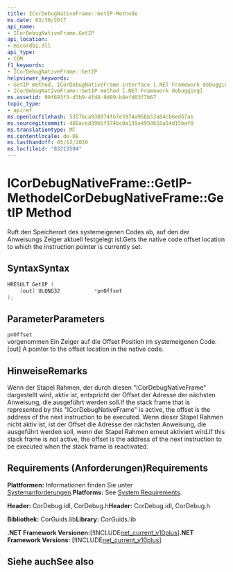 ```yaml
---
title: ICorDebugNativeFrame::GetIP-Methode
ms.date: 03/30/2017
api_name:
- ICorDebugNativeFrame.GetIP
api_location:
- mscordbi.dll
api_type:
- COM
f1_keywords:
- ICorDebugNativeFrame::GetIP
helpviewer_keywords:
- GetIP method, ICorDebugNativeFrame interface [.NET Framework debugging]
- ICorDebugNativeFrame::GetIP method [.NET Framework debugging]
ms.assetid: 99f693f3-d3b9-4fd8-9d09-b8efd03f7b67
topic_type:
- apiref
ms.openlocfilehash: 53576ca938074fb7e5974a96bb53a84cb6ed67ab
ms.sourcegitcommit: 488aced39b5f374bc0a139a4993616a54d15baf0
ms.translationtype: MT
ms.contentlocale: de-DE
ms.lasthandoff: 05/12/2020
ms.locfileid: "83213594"
---
```

# <a name="icordebugnativeframegetip-method"></a><span data-ttu-id="c3a27-102">ICorDebugNativeFrame::GetIP-Methode</span><span class="sxs-lookup"><span data-stu-id="c3a27-102">ICorDebugNativeFrame::GetIP Method</span></span>
<span data-ttu-id="c3a27-103">Ruft den Speicherort des systemeigenen Codes ab, auf den der Anweisungs Zeiger aktuell festgelegt ist.</span><span class="sxs-lookup"><span data-stu-id="c3a27-103">Gets the native code offset location to which the instruction pointer is currently set.</span></span>  
  
## <a name="syntax"></a><span data-ttu-id="c3a27-104">Syntax</span><span class="sxs-lookup"><span data-stu-id="c3a27-104">Syntax</span></span>  
  
```cpp  
HRESULT GetIP (  
    [out] ULONG32           *pnOffset  
);  
```  
  
## <a name="parameters"></a><span data-ttu-id="c3a27-105">Parameter</span><span class="sxs-lookup"><span data-stu-id="c3a27-105">Parameters</span></span>  
 `pnOffset`  
 <span data-ttu-id="c3a27-106">vorgenommen Ein Zeiger auf die Offset Position im systemeigenen Code.</span><span class="sxs-lookup"><span data-stu-id="c3a27-106">[out] A pointer to the offset location in the native code.</span></span>  
  
## <a name="remarks"></a><span data-ttu-id="c3a27-107">Hinweise</span><span class="sxs-lookup"><span data-stu-id="c3a27-107">Remarks</span></span>  
 <span data-ttu-id="c3a27-108">Wenn der Stapel Rahmen, der durch diesen "ICorDebugNativeFrame" dargestellt wird, aktiv ist, entspricht der Offset der Adresse der nächsten Anweisung, die ausgeführt werden soll.</span><span class="sxs-lookup"><span data-stu-id="c3a27-108">If the stack frame that is represented by this "ICorDebugNativeFrame" is active, the offset is the address of the next instruction to be executed.</span></span> <span data-ttu-id="c3a27-109">Wenn dieser Stapel Rahmen nicht aktiv ist, ist der Offset die Adresse der nächsten Anweisung, die ausgeführt werden soll, wenn der Stapel Rahmen erneut aktiviert wird.</span><span class="sxs-lookup"><span data-stu-id="c3a27-109">If this stack frame is not active, the offset is the address of the next instruction to be executed when the stack frame is reactivated.</span></span>  
  
## <a name="requirements"></a><span data-ttu-id="c3a27-110">Requirements (Anforderungen)</span><span class="sxs-lookup"><span data-stu-id="c3a27-110">Requirements</span></span>  
 <span data-ttu-id="c3a27-111">**Plattformen:** Informationen finden Sie unter [Systemanforderungen](../../get-started/system-requirements.md).</span><span class="sxs-lookup"><span data-stu-id="c3a27-111">**Platforms:** See [System Requirements](../../get-started/system-requirements.md).</span></span>  
  
 <span data-ttu-id="c3a27-112">**Header:** CorDebug.idl, CorDebug.h</span><span class="sxs-lookup"><span data-stu-id="c3a27-112">**Header:** CorDebug.idl, CorDebug.h</span></span>  
  
 <span data-ttu-id="c3a27-113">**Bibliothek:** CorGuids.lib</span><span class="sxs-lookup"><span data-stu-id="c3a27-113">**Library:** CorGuids.lib</span></span>  
  
 <span data-ttu-id="c3a27-114">**.NET Framework Versionen:**[!INCLUDE[net_current_v10plus](../../../../includes/net-current-v10plus-md.md)]</span><span class="sxs-lookup"><span data-stu-id="c3a27-114">**.NET Framework Versions:** [!INCLUDE[net_current_v10plus](../../../../includes/net-current-v10plus-md.md)]</span></span>  
  
## <a name="see-also"></a><span data-ttu-id="c3a27-115">Siehe auch</span><span class="sxs-lookup"><span data-stu-id="c3a27-115">See also</span></span>
